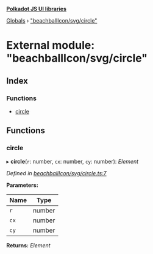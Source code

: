 **[Polkadot JS UI libraries](../README.md)**

[Globals](../globals.md) › [&quot;beachballIcon/svg/circle&quot;](_beachballicon_svg_circle_.md)

# External module: "beachballIcon/svg/circle"

## Index

### Functions

* [circle](_beachballicon_svg_circle_.md#circle)

## Functions

###  circle

▸ **circle**(`r`: number, `cx`: number, `cy`: number): *Element*

*Defined in [beachballIcon/svg/circle.ts:7](https://github.com/polkadot-js/ui/blob/0175ef6/packages/ui-shared/src/beachballIcon/svg/circle.ts#L7)*

**Parameters:**

Name | Type |
------ | ------ |
`r` | number |
`cx` | number |
`cy` | number |

**Returns:** *Element*